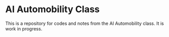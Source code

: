 # AI Automobility Class

This is a repository for codes and notes from the AI Automobility class.
It is work in progress. 
